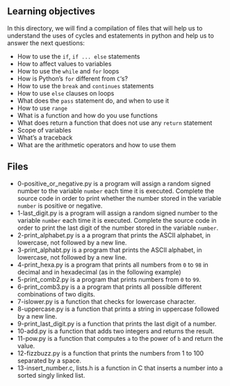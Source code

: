 ## Learning objectives

In this directory, we will find a compilation of files that will help us to understand the uses of cycles and estatements in python and help us to answer the next questions:
-   How to use the  `if`,  `if ... else`  statements
-   How to affect values to variables
-   How to use the  `while`  and  `for`  loops
-   How is Python’s  `for`  different from  `C`‘s?
-   How to use the  `break`  and  `continues`  statements
-   How to use  `else`  clauses on loops
-  What does the  `pass`  statement do, and when to use it
-  How to use  `range`
-  What is a function and how do you use functions
-  What does return a function that does not use any  `return`  statement
-   Scope of variables
-   What’s a traceback
-   What are the arithmetic operators and how to use them

## Files

 - 0-positive_or_negative.py is a program will assign a random signed number to the variable `number` each time it is executed. Complete the source code in order to print whether the number stored in the variable `number` is positive or negative.
 - 1-last_digit.py is a program will assign a random signed number to the variable `number` each time it is executed. Complete the source code in order to print the last digit of the number stored in the variable `number`.
 - 2-print_alphabet.py is a a program that prints the ASCII alphabet, in lowercase, not followed by a new line.
 - 3-print_alphabt.py is a program that prints the ASCII alphabet, in lowercase, not followed by a new line.
 - 4-print_hexa.py is a program that prints all numbers from `0` to `98` in decimal and in hexadecimal (as in the following example)
 - 5-print_comb2.py is a program that prints numbers from `0` to `99`.
 - 6-print_comb3.py is a a program that prints all possible different combinations of two digits.
 - 7-islower.py is a function that checks for lowercase character.
 - 8-uppercase.py is a function that prints a string in uppercase followed by a new line.
 - 9-print_last_digit.py is a function that prints the last digit of a number.
 - 10-add.py is a  function that adds two integers and returns the result.
 - 11-pow.py is a function that computes `a` to the power of `b` and return the value.
 - 12-fizzbuzz.py is a function that prints the numbers from 1 to 100 separated by a space.
 - 13-insert_number.c, lists.h is a function in C that inserts a number into a sorted singly linked list.